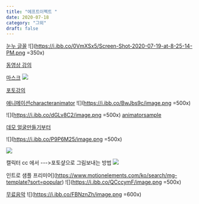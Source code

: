 ```yaml
---
title: "에프트이펙트 "
date: 2020-07-18
category: "그외"
draft: false
---
```

[눈누 글꼴](https://noonnu.cc/)
![](https://i.ibb.co/0VmXSx5/Screen-Shot-2020-07-19-at-8-25-14-PM.png =350x)


[동영상 강의 ](https://www.youtube.com/watch?v=ZJqNLtyTKJQ&list=PL25y0vNai5l8pJCo6ZVsSp3AqLwx33EnQ&index=27)


[마스크](https://www.youtube.com/watch?v=lvQgKa0CNkE&list=PL25y0vNai5l8pJCo6ZVsSp3AqLwx33EnQ&index=28)
![](https://i.ibb.co/CBTQ1Rm/Screen-Shot-2020-07-19-at-9-30-57-PM.png)


[포토강의](https://www.youtube.com/watch?v=5-RmbfQ6zFY&list=PLLtzrE3hP5SS6pPcZ43797J5tcvdBRMde&index=7)


[애니메이션characteranimator](https://helpx.adobe.com/kr/adobe-character-animator/using/overview.html)
![](https://i.ibb.co/BwJbs9c/image.png =500x)

![](https://i.ibb.co/dGLv8C2/image.png =500x)
[animatorsample](https://www.youtube.com/watch?v=ISTy1k8J39c&list=TLPQMjAwNzIwMjBH7CoziMSofQ&index=4)

[데모 얼굴만들기부터 ](https://helpx.adobe.com/kr/adobe-character-animator/how-to/build-animated-face.html?playlist=/services/playlist.helpx/products:SG_CHARACTERANIMATOR/learn-path:get-started/set-header:ccx-designer/playlist:orientation/ko_KR.json&ref=helpx.adobe.com)

![](https://i.ibb.co/P9P6M25/image.png =500x)

![](https://i.ibb.co/S5TY4n4/image.png)

캘릭터 cc 에서  --->포토샾으로 그림보내는 방법
![](https://i.ibb.co/3s4JKSS/image.png)

인트로 샘플 프리미어](https://www.motionelements.com/ko/search/mg-template?sort=popular)
![](https://i.ibb.co/QCccymF/image.png =500x)

[무료음악](https://www.youtube.com/audiolibrary/music?nv=1)
![](https://i.ibb.co/FBNznZh/image.png  =600x)
<!--stackedit_data:
eyJoaXN0b3J5IjpbODk2NjU5NjM0LC0xNzc4NTkyMTcxLC0xNj
U5NTA5MDg5LC0xNTQ3OTQ0MTM1LC0xMTcwODY1NDksMTczNjI5
NjAwNywtMTExNTE1MTE4OSwxNTA5MTc4MDIyLDY0MzYzMjgzOS
wxNzYzMTAyNjIwLDEzNDI4NzE4MzQsLTQ5NjQzNzczNSwxODQx
ODQzOTk1XX0=
-->